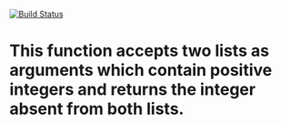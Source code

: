[![Build Status](https://travis-ci.org/JayKay24/missing_number.svg?branch=master)](https://travis-ci.org/JayKay24/missing_number)
# This function accepts two lists as arguments which contain positive integers and returns the integer absent from both lists.
